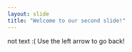 ```yaml
---
layout: slide
title: "Welcome to our second slide!"
---
```

not text :(
Use the left arrow to go back!
